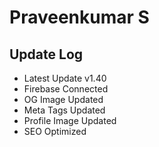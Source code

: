 # Praveenkumar S

## Update Log
  - Latest Update v1.40
  - Firebase Connected
  - OG Image Updated
  - Meta Tags Updated
  - Profile Image Updated
  - SEO Optimized